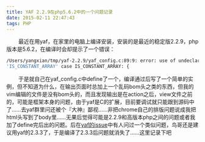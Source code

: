 ```yaml
---
title: YAF 2.2.9在php5.6.2中的一个问题记录
date: 2015-02-11 22:47:43
tags: PHP
---
```

&nbsp;&nbsp;&nbsp;&nbsp;&nbsp;&nbsp;&nbsp;&nbsp;最近在用yaf，在家里的电脑上编译安装，安装的是最近的稳定版2.2.9，php版本是5.6.2，在编译时会却提示了一个错误：
```bash
/Users/yangxian/tmp/yaf-2.2.9/yaf_config.c:89:9: error: use of undeclared identifier
'IS_CONSTANT_ARRAY' case IS_CONSTANT_ARRAY: {
```
<!--more-->
&nbsp;&nbsp;&nbsp;&nbsp;&nbsp;&nbsp;&nbsp;&nbsp;于是就自己在yaf_config.c中define了一个，编译通过后写了一个简单的实例，但不知道为什么，在输出页面时总加上一个乱码bom头之类的东西，但我的vim编辑的文件是没有bom头的，而且发现输出是在action之后，view文件之前的，可能是框架本身的问题，由于yaf是C的扩展，目前要调试就只能跟到源码中了……去yaf群里问还被个『大神』鄙视……非把chrome自己的排版问题说成我把html头写到了body里……无果后觉得可能是2.2.9和高版本php之间的问题或者我加了define完后出的问题。后在[yaf的issue](https://github.com/laruence/php-yaf/issues/144)中有人问过一个类似问题，鸟哥还是建议用yaf的2.3.3了，于是编译了2.3.3后问题就消失了……这里记录下吧
